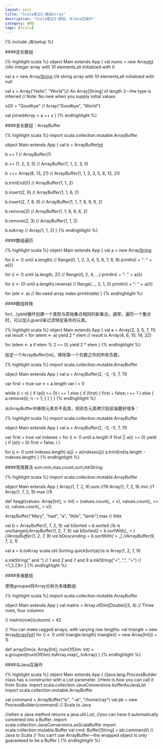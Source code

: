 ```yaml
---
layout: post
title: "Scala笔记3-数组array"
description: "Scala笔记3-数组，与Java互操作"
category: 编程
tags: [scala]
---
```

{% include JB/setup %}

####定长数组

{% highlight scala %}
object Main extends App {
  val nums = new Array[Int](10) //An integer array with 10 elements,all initialized with 0
        
  val a = new Array[String](10) //A string array with 10 elements,all initialized with null

  val s = Array("Hello", "World")// An Array[String] of length 2—the type is inferred
                                  // Note: No new when you supply initial values

  s(0) = "Goodbye" // Array("Goodbye", "World")
        
  val joinedArray = a ++ s
}
{% endhighlight %}

####变长数组：ArrayBuffer

{% highlight scala %}
import scala.collection.mutable.ArrayBuffer

object Main extends App {
  val b = ArrayBuffer[Int]()

  b += 1 // ArrayBuffer(1)

  b += (1, 2, 3, 5) // ArrayBuffer(1, 1, 2, 3, 5)

  b ++= Array(8, 13, 21) // ArrayBuffer(1, 1, 2, 3, 5, 8, 13, 21)

  b.trimEnd(5) // ArrayBuffer(1, 1, 2)

  b.insert(2, 6) // ArrayBuffer(1, 1, 6, 2)

  b.insert(2, 7, 8, 9) // ArrayBuffer(1, 1, 7, 8, 9, 6, 2)

  b.remove(2) // ArrayBuffer(1, 1, 8, 9, 6, 2)

  b.remove(2, 3) // ArrayBuffer(1, 1, 2)

  b.toArray // Array(1, 1, 2)
}
{% endhighlight %}

####数组遍历

{% highlight scala %}
object Main extends App {
  val a = new Array[String](10)

  for (i <- 0 until a.length) // Range(0, 1, 2, 3, 4, 5, 6, 7, 8, 9)
    println(i + ": " + a(i))

  for (i <- 0 until (a.length, 2)) // Range(0, 2, 4, ...)
    println(i + ": " + a(i))

  for (i <- (0 until a.length).reverse) // Range(..., 2, 1, 0)
    println(i + ": " + a(i))

  for (ele <- a)  // No need array index
    println(ele)
}
{% endhighlight %}

####数组转换

for(...)yield循环创建一个类型与原始集合相同的新集合。通常，遍历一个集合时，可以加入guard来过滤特定条件的元素。

{% highlight scala %}
object Main extends App {
  val a = Array(2, 3, 5, 7, 11)
  val result = for (elem <- a) yield 2 * elem // result is Array(4, 6, 10, 14, 22)

  for (elem <- a if elem % 2 == 0) yield 2 * elem
}
{% endhighlight %}

给定一个ArrayBuffer[Int]，移除第一个负数之外的所有负数。

{% highlight scala %}
import scala.collection.mutable.ArrayBuffer

object Main extends App {
  val a = ArrayBuffer(2, -3, -5, 7, 11)

  var first = true
  var n = a.length
  var i = 0

  while (i < n) {
      if (a(i) >= 0) i += 1
      else {
          if (first) { first = false; i += 1 }
          else { a.remove(i); n -= 1; }
      }
  }
}
{% endhighlight %}

从ArrayBuffer中移除元素并不高效，把非负元素拷贝到前端要好很多：

{% highlight scala %}
import scala.collection.mutable.ArrayBuffer

object Main extends App {
  val a = ArrayBuffer(2, -3, -5, 7, 11)

  var first = true
  val indexes = for (i <- 0 until a.length if first || a(i) >= 0) yield {
    if (a(i) < 0) first = false; i
  }
  
  for (j <- 0 until indexes.length) a(j) = a(indexes(j))
  a.trimEnd(a.length - indexes.length)
}
{% endhighlight %}

####常用算法
sum,min,max,count,sort,mkString:

{% highlight scala %}
import scala.collection.mutable.ArrayBuffer

object Main extends App {
  Array(1, 7, 2, 9).sum //19
  Array(1, 7, 2, 9).min //1
  Array(1, 7, 2, 9).max //9
  
  def lteqgt(values: Array[Int], v: Int) =
    (values.count(_ < v), values.count(_ == v), values.count(_ > v))

  ArrayBuffer("Mary", "had", "a", "little", "lamb").max // little

  val b = ArrayBuffer(1, 7, 2, 9)
  val bSorted = b.sorted //b is unchanged;ArrayBuffer(1, 2, 7, 9)
  val bSorted2 = b.sortWith(_ < _) //ArrayBuffer(1, 2, 7, 9)
  val bDescending = b.sortWith(_ > _) //ArrayBuffer(9, 7, 2, 1)
    
  val a = b.toArray
  scala.util.Sorting.quickSort(a)//a is Array(1, 2, 7, 9)
    
  a.mkString(" and ") // 1 and 2 and 7 and 9
  a.mkString("<", ",", ">") // <1,2,7,9>
}
{% endhighlight %}

####多维数组

使用grouped将Array分拆为多维数组:

{% highlight scala %}
import scala.collection.mutable.ArrayBuffer

object Main extends App {
  val matrix = Array.ofDim[Double](3, 4) // Three rows, four columns

  // matrix(row)(column) = 42

  // You can make ragged arrays, with varying row lengths:
  val triangle = new Array[Array[Int]](10)
  for (i <- 0 until triangle.length)
    triangle(i) = new Array[Int](i + 1)

  def arrayDim(a: Array[Int], numOfDim: Int) = a.grouped(numOfDim).toArray.map(_.toArray)
}
{% endhighlight %}

####与Java互操作

{% highlight scala %}
object Main extends App {
  //java.lang.ProcessBuilder class has a constructor with a List<String> parameter. 
  //Here is how you can call it from Scala:
  import scala.collection.JavaConversions.bufferAsJavaList
  import scala.collection.mutable.ArrayBuffer
    
  val command = ArrayBuffer("ls", "-al", "/home/cay")
  val pb = new ProcessBuilder(command) // Scala to Java

  //when a Java method returns a java.util.List, 
  //you can have it automatically converted into a Buffer:
  import scala.collection.JavaConversions.asScalaBuffer
  import scala.collection.mutable.Buffer
  val cmd: Buffer[String] = pb.command() // Java to Scala
  // You can’t use ArrayBuffer—the wrapped object is only guaranteed to be a Buffer
}
{% endhighlight %}
